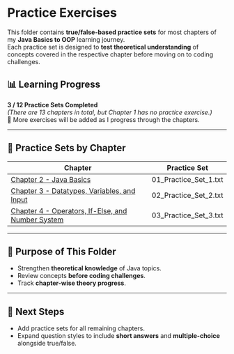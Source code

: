 # Practice Exercises

This folder contains **true/false-based practice sets** for most chapters of my **Java Basics to OOP** learning journey.  
Each practice set is designed to **test theoretical understanding** of concepts covered in the respective chapter before moving on to coding challenges.

## 📊 Learning Progress
**3 / 12 Practice Sets Completed**  
*(There are 13 chapters in total, but Chapter 1 has no practice exercise.)*  
📌 More exercises will be added as I progress through the chapters.

---

## 📂 Practice Sets by Chapter

| Chapter | Practice Set |
|---------|--------------|
| [Chapter 2 - Java Basics](../Practice%20Exercises/Chapter2) | 01_Practice_Set_1.txt |
| [Chapter 3 - Datatypes, Variables, and Input](../Practice%20Exercises/Chapter3) | 02_Practice_Set_2.txt |
| [Chapter 4 - Operators, If-Else, and Number System](../Practice%20Exercises/Chapter4) | 03_Practice_Set_3.txt |

---

## 🎯 Purpose of This Folder
- Strengthen **theoretical knowledge** of Java topics.  
- Review concepts **before coding challenges**.  
- Track **chapter-wise theory progress**.

---

## 🚀 Next Steps
- Add practice sets for all remaining chapters.  
- Expand question styles to include **short answers** and **multiple-choice** alongside true/false.
